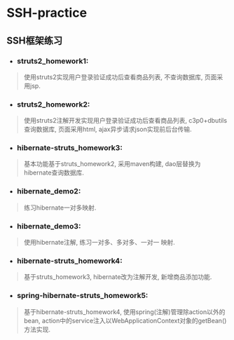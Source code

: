 # SSH-practice
## SSH框架练习

+ ### struts2_homework1:
> 使用struts2实现用户登录验证成功后查看商品列表, 不查询数据库, 页面采用jsp.

+ ### struts2_homework2:
> 使用struts2注解开发实现用户登录验证成功后查看商品列表, c3p0+dbutils查询数据库, 页面采用html, ajax异步请求json实现前后台传输.

+ ###  hibernate-struts_homework3:
> 基本功能基于struts_homework2, 采用maven构建, dao层替换为hibernate查询数据库.

+ ### hibernate_demo2:
> 练习hibernate一对多映射.

+ ### hibernate_demo3:
> 使用hibernate注解, 练习一对多、多对多、一对一 映射.

+ ### hibernate-struts_homework4:
> 基于struts_homework3, hibernate改为注解开发, 新增商品添加功能.

+ ### spring-hibernate-struts_homework5:
> 基于hibernate-struts_homework4, 使用spring(注解)管理除action以外的bean, action中的service注入以WebApplicationContext对象的getBean()方法实现.

